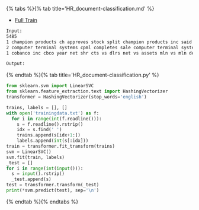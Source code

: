 {% tabs %}{% tab title='HR_document-classification.md' %}

* [Full Train](https://s3.amazonaws.com/hr-testcases/597/assets/trainingdata.txt)

```txt
Input:
5485
1 champion products ch approves stock split champion products inc said its board of directors approved a two for ...
2 computer terminal systems cpml completes sale computer terminal systems inc said it has completed the sale of ...
1 cobanco inc cbco year net shr cts vs dlrs net vs assets mln vs mln deposits mln vs mln loans mln vs mln note th ...

Output:
```

{% endtab %}{% tab title='HR_document-classification.py' %}

```py
from sklearn.svm import LinearSVC
from sklearn.feature_extraction.text import HashingVectorizer
transformer = HashingVectorizer(stop_words='english')

trains, labels = [], []
with open('trainingdata.txt') as f:
  for i in range(int(f.readline())):
    s = f.readline().rstrip()
    idx = s.find(' ')
    trains.append(s[idx+1:])
    labels.append(int(s[:idx]))
train = transformer.fit_transform(trains)
svm = LinearSVC()
svm.fit(train, labels)
_test = []
for i in range(int(input())):
  s = input().rstrip()
  _test.append(s)
test = transformer.transform(_test)
print(*svm.predict(test), sep='\n')
```

{% endtab %}{% endtabs %}
